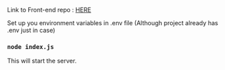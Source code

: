 Link to Front-end repo : [HERE](https://github.com/arsh9806/invent-task-frontend)

Set up you environment variables in .env file (Although project already has .env just in case)

### `node index.js`
This will start the server. 